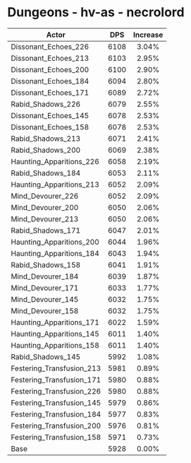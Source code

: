 # Dungeons - hv-as - necrolord
| Actor | DPS | Increase |
|---|:---:|:---:|
|Dissonant_Echoes_226|6108|3.04%|
|Dissonant_Echoes_213|6103|2.95%|
|Dissonant_Echoes_200|6100|2.90%|
|Dissonant_Echoes_184|6094|2.80%|
|Dissonant_Echoes_171|6089|2.72%|
|Rabid_Shadows_226|6079|2.55%|
|Dissonant_Echoes_145|6078|2.53%|
|Dissonant_Echoes_158|6078|2.53%|
|Rabid_Shadows_213|6071|2.41%|
|Rabid_Shadows_200|6069|2.38%|
|Haunting_Apparitions_226|6058|2.19%|
|Rabid_Shadows_184|6053|2.11%|
|Haunting_Apparitions_213|6052|2.09%|
|Mind_Devourer_226|6052|2.09%|
|Mind_Devourer_200|6050|2.06%|
|Mind_Devourer_213|6050|2.06%|
|Rabid_Shadows_171|6047|2.01%|
|Haunting_Apparitions_200|6044|1.96%|
|Haunting_Apparitions_184|6043|1.94%|
|Rabid_Shadows_158|6041|1.91%|
|Mind_Devourer_184|6039|1.87%|
|Mind_Devourer_171|6033|1.77%|
|Mind_Devourer_145|6032|1.75%|
|Mind_Devourer_158|6032|1.75%|
|Haunting_Apparitions_171|6022|1.59%|
|Haunting_Apparitions_145|6011|1.40%|
|Haunting_Apparitions_158|6011|1.40%|
|Rabid_Shadows_145|5992|1.08%|
|Festering_Transfusion_213|5981|0.89%|
|Festering_Transfusion_171|5980|0.88%|
|Festering_Transfusion_226|5980|0.88%|
|Festering_Transfusion_145|5979|0.86%|
|Festering_Transfusion_184|5977|0.83%|
|Festering_Transfusion_200|5976|0.81%|
|Festering_Transfusion_158|5971|0.73%|
|Base|5928|0.00%|
